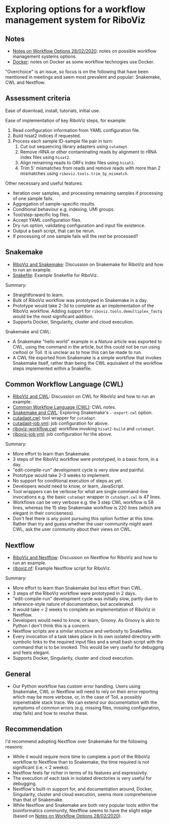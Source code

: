 # Exploring options for a workflow management system for RiboViz

## Notes

* [Notes on Workflow Options 28/02/2020](./WorkflowsNotes.md): notes on possible workflow management systems options.
* [Docker](./Docker.md): notes on Docker as some workflow technogies use Docker.

"Overchoice" is an issue, so focus is on the following that have been mentioned in meetings and seem most prevalent and popular: Snakemake, CWL and Nextflow.

## Assessment criteria

Ease of download, install, tutorials, initial use.

Ease of implementation of key RiboViz steps, for example:

1. Read configuration information from YAML configuration file.
2. Build hisat2 indices if requested.
3. Process each sample ID-sample file pair in turn:
   1. Cut out sequencing library adapters using `cutadapt`.
   2. Remove rRNA or other contaminating reads by alignment to rRNA index files using `hisat2`.
   3. Align remaining reads to ORFs index files using `hisat2`.
   4. Trim 5' mismatches from reads and remove reads with more than 2 mismatches using `riboviz.tools.trim_5p_mismatch`.

Other necessary and useful features:

* Iteration over samples, and processing remaining samples if processing of one sample fails.
* Aggregation of sample-specific results.
* Conditional behaviour e.g. indexing, UMI groups.
* Tool/step-specific log files.
* Accept YAML configuration files.
* Dry run option, validating configuration and input file existence.
* Output a bash script, that can be rerun.
* If processing of one sample fails will the rest be processed?

## Snakemake

* [RiboViz and Snakemake](./snakemake/README.md): Discussion on Snakemake for RiboViz and how to run an example.
* [Snakefile](./snakemake/Snakefile): Example Snakefile for RiboViz.

Summary:

* Straightforward to learn.
* Bulk of RiboViz workflow was prototyped in Snakemake in a day.
* Prototype would take 2-3d to complete as an implementation of the RiboViz workflow. Adding support for `riboviz.tools.demultiplex_fastq` would be the most significant addition.
* Supports Docker, Singularity, cluster and cloud execution.

Snakemake and CWL:

* A Snakemake "hello world" example in a *Nature* article was exported to CWL, using the command in the article, but this could not be run using cwltool or Toil. It is unclear as to how this can be made to run.
* A CWL file exported from Snakemake is a simple workflow that invokes Snakemake itself, rather than being the CWL equivalent of the workflow steps implemented within a Snakefile.

## Common Workflow Language (CWL)

* [RiboViz and CWL](./cwl/README.md): Discussion on CWL for RiboViz and how to run an example.
* [Common Workflow Language (CWL)](./cwl/CommonWorkflowLanguage.md): CWL notes.
* [Snakemake and CWL](./cwl/SnakemakeCwl.md): Exploring Snakemake's `--export-cwl` option.
* [cutadapt.cwl](./cwl/cutadapt.cwl): tool wrapper for `cutadapt`.
* [cutadapt-job.yml](./cwl/cutadapt-job.yml): job configuration for above.
* [riboviz-workflow.cwl](./cwl/riboviz-workflow.cwl): workflow invoking `hisat2-build` and `cutadapt`.
* [riboviz-job.yml](./cwl/riboviz-job.yml): job configuration for the above.

Summary:

* More effort to learn than Snakemake.
* 3 steps of the RiboViz workflow were prototyped, in a basic form, in a day.
* "edit-compile-run" development cycle is very slow and painful.
* Prototype would take 2-3 weeks to implement.
* No support for conditional execution of steps as yet.
* Developers would need to know, or learn, JavaScript.
* Tool wrappers can be verbose for what are single command-line invocations e.g. the basic `cutadapt` wrapper in `cutadapt.cwl` is 47 lines.
* Workflows can be very verbose e.g. the 3 step CWL workflow is 58 lines, whereas the 15 step Snakemake workflow is 220 lines (which are elegant in their conciseness).
* Don't feel there is any point pursuing this option further at this time. Rather than try and guess whether the user community might want CWL, ask the user community about their views on CWL.

## Nextflow

* [RiboViz and Nextflow](./nextflow/README.md): Discussion on Nextflow for RiboViz and how to run an example.
* [riboviz.nf](./nextflow/riboviz.nf): Example Nextflow script for RiboViz.

Summary:

* More effort to learn than Snakemake but less effort than CWL.
* 3 steps of the RiboViz workflow were prototyped in 2 days.
* "edit-compile-run" development cycle was initially slow, partly due to reference-style nature of documentation, but accelerated.
* It would take < 2 weeks to complete an implementation of RiboViz in Nextflow.
* Developers would need to know, or learn, Groovy. As Groovy is akin to Python I don't think this is a concern.
* Nextflow scripts are a similar structure and verbosity to Snakefiles.
* Every invocation of a task takes place in its own isolated directory with symbolic links to the required input files and a small bash script with the command that is to be invoked. This would be very useful for debugging and feels elegant.
* Supports Docker, Singularity, cluster and cloud execution.

## General

* Our Python workflow has custom error handling. Users using Snakemake, CWL or Nextflow will need to rely on their error reporting which may be more verbose, or, in the case of Toil, a possibly impenetrable stack trace. We can extend our documentation with the symptoms of common errors (e.g. missing files, missing configuration, step fails) and how to resolve these.

## Recommendation

I'd recommend adopting Nextflow over Snakemake for the following reasons:

* While it would require more time to complete a port of the RiboViz workflow to Nextflow than to Snakemake, the time required is not significant (i.e. < 2 weeks).
* Nextflow feels far richer in terms of its features and expressivity.
* The execution of each task in isolated directories is very useful for debugging.
* Nextflow's built-in support for, and documentation around, Docker, Singularity, cluster and cloud execution, seems more comprehensive than that of Snakemake.
* While Nextflow and Snakemake are both very popular tools within the bioinformatics community, Nextflow seems to have the slight edge (based on [Notes on Workflow Options 28/02/2020](./WorkflowsNotes.md)).
